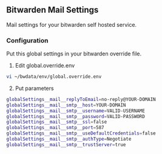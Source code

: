 <!-- ABOUT THE PROJECT -->
## Bitwarden Mail Settings

Mail settings for your bitwarden self hosted service.

### Configuration

Put this global settings in your bitwarden override file.

1. Edit global.override.env
```sh
vi ~/bwdata/env/global.override.env
```
2. Put parameters
```sh
globalSettings__mail__replyToEmail=no-reply@YOUR-DOMAIN
globalSettings__mail__smtp__host=YOUR-DOMAIN
globalSettings__mail__smtp__username=VALID-USERNAME
globalSettings__mail__smtp__password=VALID-PASSWORD
globalSettings__mail__smtp__ssl=false
globalSettings__mail__smtp__port=587
globalSettings__mail__smtp__useDefaultCredentials=false
globalSettings__mail__smtp__authType=Negotiate
globalSettings__mail__smtp__trustServer=true
```


